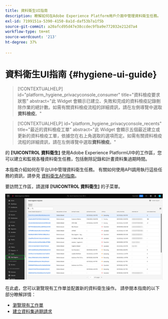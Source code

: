 ```yaml
---
title: 資料衛生UI指南
description: 瞭解如何在Adobe Experience Platform用戶介面中管理資料衛生任務。
exl-id: 7199151a-5390-4150-8a1d-daf53b7a1f5b
source-git-commit: a20afcd95d47e38ccdec9fba9e772032e212d7a4
workflow-type: tm+mt
source-wordcount: '213'
ht-degree: 37%

---
```


# 資料衛生UI指南 {#hygiene-ui-guide}

>[!CONTEXTUALHELP]
>id="platform_hygiene_privacyconsole_consumer"
>title="資料檢疫要求狀態"
>abstract="此 Widget 會顯示已建立、失敗和完成的資料檢疫記錄刪除作業的總計數。如需有關資料檢疫流程的詳細資訊，請在左側導覽中選取&#x200B;**資料檢疫**。"

>[!CONTEXTUALHELP]
>id="platform_hygiene_privacyconsole_recents"
>title="最近的資料檢疫工單"
>abstract="此 Widget 會顯示五個最近建立或更新的資料檢疫工單，依據您在右上角選取的選項而定。如需有關資料檢疫流程的詳細資訊，請在左側導覽中選取&#x200B;**資料檢疫**。"

的 **[!UICONTROL 資料衛生]** 使用Adobe Experience PlatformUI中的工作區，您可以建立和監視各種資料衛生任務，包括刪除記錄和計畫資料集過期時間。

本指南介紹如何在平台UI中管理資料衛生任務。 有關如何使用API調用執行這些任務的資訊，請參見 [資料衛生API指南](../api/overview.md)。

要訪問工作區，請選擇 **[!UICONTROL 資料衛生]** 的子菜單。

![顯示 [!UICONTROL 資料衛生] 平台UI中的工作區](../images/ui/overview/home.png)

在此處，您可以瀏覽現有工作單並配置新的資料衛生操作。 請參閱本指南的以下部分瞭解詳情：

* [瀏覽現有工作單](./browse.md)
* [建立資料集過期請求](./dataset-expiration.md)
<!-- * [Create a record delete request](./record-delete.md) -->
